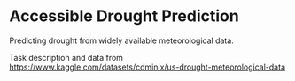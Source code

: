 # Accessible Drought Prediction

Predicting drought from widely available meteorological data. 

Task description and data from 
https://www.kaggle.com/datasets/cdminix/us-drought-meteorological-data
